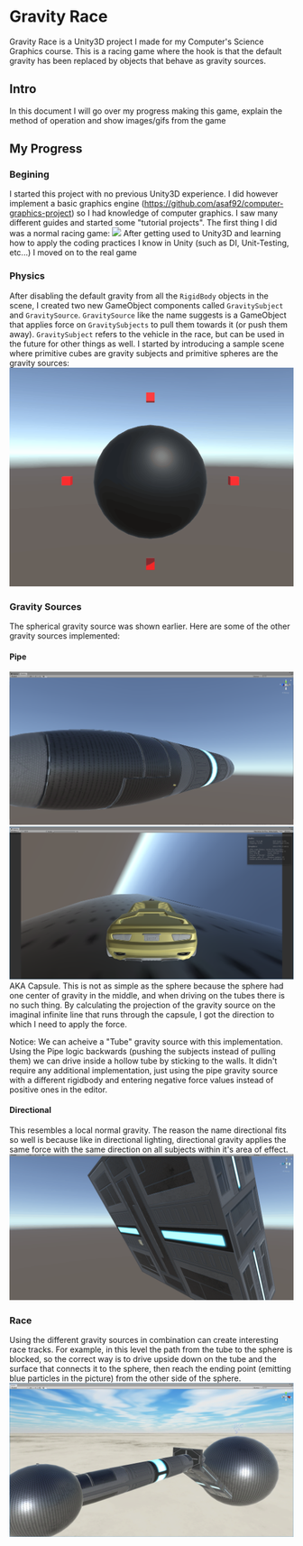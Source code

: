 # Gravity Race

Gravity Race is a Unity3D project I made for my Computer's Science Graphics course. 
This is a racing game where the hook is that the default gravity has been replaced by objects that behave as gravity sources.

## Intro
In this document I will go over my progress making this game, explain the method of operation and show images/gifs from the game

## My Progress
### Begining
I started this project with no previous Unity3D experience. I did however implement a basic graphics engine (https://github.com/asaf92/computer-graphics-project) so I had knowledge of computer graphics.
I saw many different guides and started some "tutorial projects". The first thing I did was a normal racing game:
![](docs/image1.png)
After getting used to Unity3D and learning how to apply the coding practices I know in Unity (such as DI, Unit-Testing, etc...) I moved on to the real game

### Physics
After disabling the default gravity from all the `RigidBody` objects in the scene, I created two new GameObject components called `GravitySubject` and `GravitySource`.
`GravitySource` like the name suggests is a GameObject that applies force on `GravitySubjects` to pull them towards it (or push them away). `GravitySubject` refers to the vehicle in the race, but can be used in the future for other things as well.
I started by introducing a sample scene where primitive cubes are gravity subjects and primitive spheres are the gravity sources:
![](docs/image2.gif)

### Gravity Sources
The spherical gravity source was shown earlier. Here are some of the other gravity sources implemented:

#### Pipe
![](docs/image3.png)
![](docs/image4.png)
AKA Capsule.
This is not as simple as the sphere because the sphere had one center of gravity in the middle, and when driving on the tubes there is no such thing. 
By calculating the projection of the gravity source on the imaginal infinite line that runs through the capsule, I got the direction to which I need to apply the force.

Notice: We can acheive a "Tube" gravity source with this implementation. Using the Pipe logic backwards (pushing the subjects instead of pulling them) we can drive inside a hollow tube by sticking to the walls. It didn't require any additional implementation, just using the pipe gravity source with a different rigidbody and entering negative force values instead of positive ones in the editor.

#### Directional
This resembles a local normal gravity. The reason the name directional fits so well is because like in directional lighting, directional gravity applies the same force with the same direction on all subjects within it's area of effect.
![](docs/image5.gif)

### Race
Using the different gravity sources in combination can create interesting race tracks. For example, in this level the path from the tube to the sphere is blocked, so the correct way is to drive upside down on the tube and the surface that connects it to the sphere, then reach the ending point (emitting blue particles in the picture) from the other side of the sphere.
![](docs/image6.png)
